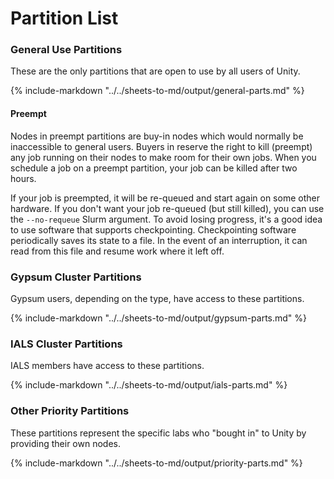 # Partition List

### General Use Partitions

These are the only partitions that are open to use by all users of Unity.

{% include-markdown "../../sheets-to-md/output/general-parts.md" %}

#### Preempt ####
Nodes in preempt partitions are buy-in nodes which would normally be inaccessible to general users. Buyers in reserve the right to kill (preempt) any job running on their nodes to make room for their own jobs. When you schedule a job on a preempt partition, your job can be killed after two hours.

If your job is preempted, it will be re-queued and start again on some other hardware. If you don't want your job re-queued (but still killed), you can use the `--no-requeue` Slurm argument. To avoid losing progress, it's a good idea to use software that supports checkpointing. Checkpointing software periodically saves its state to a file. In the event of an interruption, it can read from this file and resume work where it left off.

### Gypsum Cluster Partitions

Gypsum users, depending on the type, have access to these partitions.

{% include-markdown "../../sheets-to-md/output/gypsum-parts.md" %}

### IALS Cluster Partitions

IALS members have access to these partitions.

{% include-markdown "../../sheets-to-md/output/ials-parts.md" %}

### Other Priority Partitions

These partitions represent the specific labs who "bought in" to Unity by providing their own nodes.

{% include-markdown "../../sheets-to-md/output/priority-parts.md" %}
